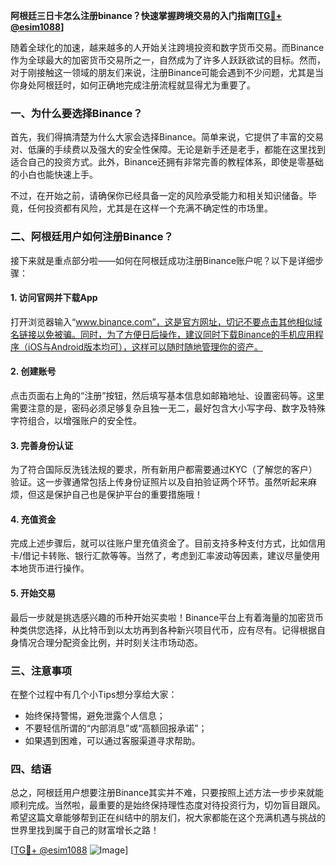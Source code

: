 **阿根廷三日卡怎么注册binance？快速掌握跨境交易的入门指南[[TG💪+ @esim1088](https://t.me/s/esim1088)]**

随着全球化的加速，越来越多的人开始关注跨境投资和数字货币交易。而Binance作为全球最大的加密货币交易所之一，自然成为了许多人跃跃欲试的目标。然而，对于刚接触这一领域的朋友们来说，注册Binance可能会遇到不少问题，尤其是当你身处阿根廷时，如何正确地完成注册流程就显得尤为重要了。

### 一、为什么要选择Binance？

首先，我们得搞清楚为什么大家会选择Binance。简单来说，它提供了丰富的交易对、低廉的手续费以及强大的安全性保障。无论是新手还是老手，都能在这里找到适合自己的投资方式。此外，Binance还拥有非常完善的教程体系，即使是零基础的小白也能快速上手。

不过，在开始之前，请确保你已经具备一定的风险承受能力和相关知识储备。毕竟，任何投资都有风险，尤其是在这样一个充满不确定性的市场里。

### 二、阿根廷用户如何注册Binance？

接下来就是重点部分啦——如何在阿根廷成功注册Binance账户呢？以下是详细步骤：

#### 1. 访问官网并下载App
打开浏览器输入“www.binance.com”，这是官方网址，切记不要点击其他相似域名链接以免被骗。同时，为了方便日后操作，建议同时下载Binance的手机应用程序（iOS与Android版本均可），这样可以随时随地管理你的资产。

#### 2. 创建账号
点击页面右上角的“注册”按钮，然后填写基本信息如邮箱地址、设置密码等。这里需要注意的是，密码必须足够复杂且独一无二，最好包含大小写字母、数字及特殊字符组合，以增强账户的安全性。

#### 3. 完善身份认证
为了符合国际反洗钱法规的要求，所有新用户都需要通过KYC（了解您的客户）验证。这一步骤通常包括上传身份证照片以及自拍验证两个环节。虽然听起来麻烦，但这是保护自己也是保护平台的重要措施哦！

#### 4. 充值资金
完成上述步骤后，就可以往账户里充值资金了。目前支持多种支付方式，比如信用卡/借记卡转账、银行汇款等等。当然了，考虑到汇率波动等因素，建议尽量使用本地货币进行操作。

#### 5. 开始交易
最后一步就是挑选感兴趣的币种开始买卖啦！Binance平台上有着海量的加密货币种类供您选择，从比特币到以太坊再到各种新兴项目代币，应有尽有。记得根据自身情况合理分配资金比例，并时刻关注市场动态。

### 三、注意事项

在整个过程中有几个小Tips想分享给大家：
- 始终保持警惕，避免泄露个人信息；
- 不要轻信所谓的“内部消息”或“高额回报承诺”；
- 如果遇到困难，可以通过客服渠道寻求帮助。

### 四、结语

总之，阿根廷用户想要注册Binance其实并不难，只要按照上述方法一步步来就能顺利完成。当然啦，最重要的是始终保持理性态度对待投资行为，切勿盲目跟风。希望这篇文章能够帮到正在纠结中的朋友们，祝大家都能在这个充满机遇与挑战的世界里找到属于自己的财富增长之路！

[[TG💪+ @esim1088](https://t.me/s/esim1088) ![Image](https://i.postimg.cc/4NQfJmqS/Snipaste-2025-05-13-00-14-12.png)]